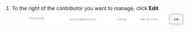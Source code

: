 1. To the right of the contributor you want to manage, click **Edit**.
  ![Edit button](/assets/images/help/insights/edit-contributor.png)
